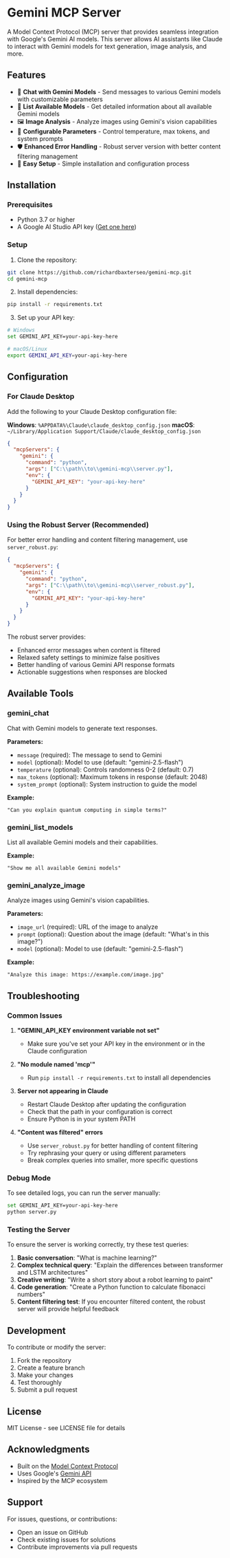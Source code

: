 # Gemini MCP Server

A Model Context Protocol (MCP) server that provides seamless integration with Google's Gemini AI models. This server allows AI assistants like Claude to interact with Gemini models for text generation, image analysis, and more.

## Features

- 💬 **Chat with Gemini Models** - Send messages to various Gemini models with customizable parameters
- 📝 **List Available Models** - Get detailed information about all available Gemini models
- 🖼️ **Image Analysis** - Analyze images using Gemini's vision capabilities
- 🔧 **Configurable Parameters** - Control temperature, max tokens, and system prompts
- 🛡️ **Enhanced Error Handling** - Robust server version with better content filtering management
- 🚀 **Easy Setup** - Simple installation and configuration process

## Installation

### Prerequisites

- Python 3.7 or higher
- A Google AI Studio API key ([Get one here](https://makersuite.google.com/app/apikey))

### Setup

1. Clone the repository:
```bash
git clone https://github.com/richardbaxterseo/gemini-mcp.git
cd gemini-mcp
```

2. Install dependencies:
```bash
pip install -r requirements.txt
```

3. Set up your API key:
```bash
# Windows
set GEMINI_API_KEY=your-api-key-here

# macOS/Linux
export GEMINI_API_KEY=your-api-key-here
```

## Configuration

### For Claude Desktop

Add the following to your Claude Desktop configuration file:

**Windows**: `%APPDATA%\Claude\claude_desktop_config.json`
**macOS**: `~/Library/Application Support/Claude/claude_desktop_config.json`

```json
{
  "mcpServers": {
    "gemini": {
      "command": "python",
      "args": ["C:\\path\\to\\gemini-mcp\\server.py"],
      "env": {
        "GEMINI_API_KEY": "your-api-key-here"
      }
    }
  }
}
```

### Using the Robust Server (Recommended)

For better error handling and content filtering management, use `server_robust.py`:

```json
{
  "mcpServers": {
    "gemini": {
      "command": "python",
      "args": ["C:\\path\\to\\gemini-mcp\\server_robust.py"],
      "env": {
        "GEMINI_API_KEY": "your-api-key-here"
      }
    }
  }
}
```

The robust server provides:
- Enhanced error messages when content is filtered
- Relaxed safety settings to minimize false positives
- Better handling of various Gemini API response formats
- Actionable suggestions when responses are blocked

## Available Tools

### gemini_chat
Chat with Gemini models to generate text responses.

**Parameters:**
- `message` (required): The message to send to Gemini
- `model` (optional): Model to use (default: "gemini-2.5-flash")
- `temperature` (optional): Controls randomness 0-2 (default: 0.7)
- `max_tokens` (optional): Maximum tokens in response (default: 2048)
- `system_prompt` (optional): System instruction to guide the model

**Example:**
```
"Can you explain quantum computing in simple terms?"
```

### gemini_list_models
List all available Gemini models and their capabilities.

**Example:**
```
"Show me all available Gemini models"
```

### gemini_analyze_image
Analyze images using Gemini's vision capabilities.

**Parameters:**
- `image_url` (required): URL of the image to analyze
- `prompt` (optional): Question about the image (default: "What's in this image?")
- `model` (optional): Model to use (default: "gemini-2.5-flash")

**Example:**
```
"Analyze this image: https://example.com/image.jpg"
```

## Troubleshooting

### Common Issues

1. **"GEMINI_API_KEY environment variable not set"**
   - Make sure you've set your API key in the environment or in the Claude configuration

2. **"No module named 'mcp'"**
   - Run `pip install -r requirements.txt` to install all dependencies

3. **Server not appearing in Claude**
   - Restart Claude Desktop after updating the configuration
   - Check that the path in your configuration is correct
   - Ensure Python is in your system PATH

4. **"Content was filtered" errors**
   - Use `server_robust.py` for better handling of content filtering
   - Try rephrasing your query or using different parameters
   - Break complex queries into smaller, more specific questions

### Debug Mode

To see detailed logs, you can run the server manually:
```bash
set GEMINI_API_KEY=your-api-key-here
python server.py
```

### Testing the Server

To ensure the server is working correctly, try these test queries:

1. **Basic conversation**: "What is machine learning?"
2. **Complex technical query**: "Explain the differences between transformer and LSTM architectures"
3. **Creative writing**: "Write a short story about a robot learning to paint"
4. **Code generation**: "Create a Python function to calculate fibonacci numbers"
5. **Content filtering test**: If you encounter filtered content, the robust server will provide helpful feedback

## Development

To contribute or modify the server:

1. Fork the repository
2. Create a feature branch
3. Make your changes
4. Test thoroughly
5. Submit a pull request

## License

MIT License - see LICENSE file for details

## Acknowledgments

- Built on the [Model Context Protocol](https://modelcontextprotocol.io/)
- Uses Google's [Gemini API](https://ai.google.dev/)
- Inspired by the MCP ecosystem

## Support

For issues, questions, or contributions:
- Open an issue on GitHub
- Check existing issues for solutions
- Contribute improvements via pull requests
